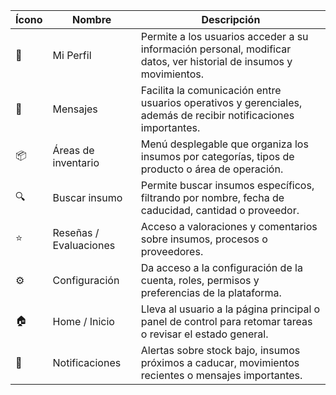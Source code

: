 | Ícono | Nombre | Descripción |
|-------|--------|-------------|
| 👤    | Mi Perfil | Permite a los usuarios acceder a su información personal, modificar datos, ver historial de insumos y movimientos. |
| 💬    | Mensajes | Facilita la comunicación entre usuarios operativos y gerenciales, además de recibir notificaciones importantes. |
| 📦    | Áreas de inventario | Menú desplegable que organiza los insumos por categorías, tipos de producto o área de operación. |
| 🔍    | Buscar insumo | Permite buscar insumos específicos, filtrando por nombre, fecha de caducidad, cantidad o proveedor. |
| ⭐    | Reseñas / Evaluaciones | Acceso a valoraciones y comentarios sobre insumos, procesos o proveedores. |
| ⚙️    | Configuración | Da acceso a la configuración de la cuenta, roles, permisos y preferencias de la plataforma. |
| 🏠    | Home / Inicio | Lleva al usuario a la página principal o panel de control para retomar tareas o revisar el estado general. |
| 🔔    | Notificaciones | Alertas sobre stock bajo, insumos próximos a caducar, movimientos recientes o mensajes importantes. |
